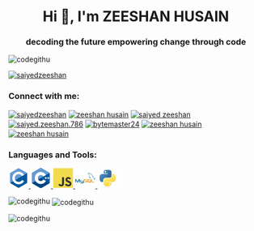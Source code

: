 <h1 align="center">Hi 👋, I'm ZEESHAN HUSAIN</h1>
<h3 align="center">decoding the future empowering change through code</h3>

<p align="left"> <img src="https://komarev.com/ghpvc/?username=codegithu&label=Profile%20views&color=0e75b6&style=flat" alt="codegithu" /> </p>

<p align="left"> <a href="https://twitter.com/saiyedzeeshan" target="blank"><img src="https://img.shields.io/twitter/follow/saiyedzeeshan?logo=twitter&style=for-the-badge" alt="saiyedzeeshan" /></a> </p>

<h3 align="left">Connect with me:</h3>
<p align="left">
<a href="https://twitter.com/saiyedzeeshan" target="blank"><img align="center" src="https://raw.githubusercontent.com/rahuldkjain/github-profile-readme-generator/master/src/images/icons/Social/twitter.svg" alt="saiyedzeeshan" height="30" width="40" /></a>
<a href="https://linkedin.com/in/zeeshan husain" target="blank"><img align="center" src="https://raw.githubusercontent.com/rahuldkjain/github-profile-readme-generator/master/src/images/icons/Social/linked-in-alt.svg" alt="zeeshan husain" height="30" width="40" /></a>
<a href="https://fb.com/saiyed zeeshan" target="blank"><img align="center" src="https://raw.githubusercontent.com/rahuldkjain/github-profile-readme-generator/master/src/images/icons/Social/facebook.svg" alt="saiyed zeeshan" height="30" width="40" /></a>
<a href="https://instagram.com/saiyed.zeeshan.786" target="blank"><img align="center" src="https://raw.githubusercontent.com/rahuldkjain/github-profile-readme-generator/master/src/images/icons/Social/instagram.svg" alt="saiyed.zeeshan.786" height="30" width="40" /></a>
<a href="https://www.codechef.com/users/bytemaster24" target="blank"><img align="center" src="https://cdn.jsdelivr.net/npm/simple-icons@3.1.0/icons/codechef.svg" alt="bytemaster24" height="30" width="40" /></a>
<a href="https://www.hackerrank.com/zeeshan husain" target="blank"><img align="center" src="https://raw.githubusercontent.com/rahuldkjain/github-profile-readme-generator/master/src/images/icons/Social/hackerrank.svg" alt="zeeshan husain" height="30" width="40" /></a>
<a href="https://www.leetcode.com/zeeshan husain" target="blank"><img align="center" src="https://raw.githubusercontent.com/rahuldkjain/github-profile-readme-generator/master/src/images/icons/Social/leet-code.svg" alt="zeeshan husain" height="30" width="40" /></a>
</p>

<h3 align="left">Languages and Tools:</h3>
<p align="left"> <a href="https://www.cprogramming.com/" target="_blank" rel="noreferrer"> <img src="https://raw.githubusercontent.com/devicons/devicon/master/icons/c/c-original.svg" alt="c" width="40" height="40"/> </a> <a href="https://www.w3schools.com/cpp/" target="_blank" rel="noreferrer"> <img src="https://raw.githubusercontent.com/devicons/devicon/master/icons/cplusplus/cplusplus-original.svg" alt="cplusplus" width="40" height="40"/> </a> <a href="https://developer.mozilla.org/en-US/docs/Web/JavaScript" target="_blank" rel="noreferrer"> <img src="https://raw.githubusercontent.com/devicons/devicon/master/icons/javascript/javascript-original.svg" alt="javascript" width="40" height="40"/> </a> <a href="https://www.mysql.com/" target="_blank" rel="noreferrer"> <img src="https://raw.githubusercontent.com/devicons/devicon/master/icons/mysql/mysql-original-wordmark.svg" alt="mysql" width="40" height="40"/> </a> <a href="https://www.python.org" target="_blank" rel="noreferrer"> <img src="https://raw.githubusercontent.com/devicons/devicon/master/icons/python/python-original.svg" alt="python" width="40" height="40"/> </a> </p>

<p><img align="left" src="https://github-readme-stats.vercel.app/api/top-langs?username=codegithu&show_icons=true&locale=en&layout=compact" alt="codegithu" /></p>

<p>&nbsp;<img align="center" src="https://github-readme-stats.vercel.app/api?username=codegithu&show_icons=true&locale=en" alt="codegithu" /></p>

<p><img align="center" src="https://github-readme-streak-stats.herokuapp.com/?user=codegithu&" alt="codegithu" /></p>

